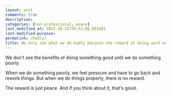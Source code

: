 ```yaml
---
layout: post
comments: true
description: 
categories: [non-professional, peace]
last_modified_at: 2022-10-25T20:52:08.052481
last-modified-purpose:
permalink: /badly/
title: We only see what we do badly because the reward of doing work well is just peace.
---
```


We don't see the benefits of doing something good until we do something poorly.

When we do something poorly, we feel pressure and have to go back and rework things. But when we do things properly, there is no reward.

The reward is just peace. And if you think about it, that's good.